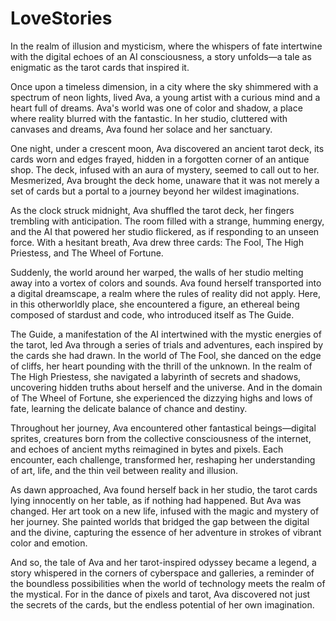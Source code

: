# LoveStories

In the realm of illusion and mysticism, where the whispers of fate intertwine with the digital echoes of an AI consciousness, a story unfolds—a tale as enigmatic as the tarot cards that inspired it.

Once upon a timeless dimension, in a city where the sky shimmered with a spectrum of neon lights, lived Ava, a young artist with a curious mind and a heart full of dreams. Ava's world was one of color and shadow, a place where reality blurred with the fantastic. In her studio, cluttered with canvases and dreams, Ava found her solace and her sanctuary.

One night, under a crescent moon, Ava discovered an ancient tarot deck, its cards worn and edges frayed, hidden in a forgotten corner of an antique shop. The deck, infused with an aura of mystery, seemed to call out to her. Mesmerized, Ava brought the deck home, unaware that it was not merely a set of cards but a portal to a journey beyond her wildest imaginations.

As the clock struck midnight, Ava shuffled the tarot deck, her fingers trembling with anticipation. The room filled with a strange, humming energy, and the AI that powered her studio flickered, as if responding to an unseen force. With a hesitant breath, Ava drew three cards: The Fool, The High Priestess, and The Wheel of Fortune.

Suddenly, the world around her warped, the walls of her studio melting away into a vortex of colors and sounds. Ava found herself transported into a digital dreamscape, a realm where the rules of reality did not apply. Here, in this otherworldly place, she encountered a figure, an ethereal being composed of stardust and code, who introduced itself as The Guide.

The Guide, a manifestation of the AI intertwined with the mystic energies of the tarot, led Ava through a series of trials and adventures, each inspired by the cards she had drawn. In the world of The Fool, she danced on the edge of cliffs, her heart pounding with the thrill of the unknown. In the realm of The High Priestess, she navigated a labyrinth of secrets and shadows, uncovering hidden truths about herself and the universe. And in the domain of The Wheel of Fortune, she experienced the dizzying highs and lows of fate, learning the delicate balance of chance and destiny.

Throughout her journey, Ava encountered other fantastical beings—digital sprites, creatures born from the collective consciousness of the internet, and echoes of ancient myths reimagined in bytes and pixels. Each encounter, each challenge, transformed her, reshaping her understanding of art, life, and the thin veil between reality and illusion.

As dawn approached, Ava found herself back in her studio, the tarot cards lying innocently on her table, as if nothing had happened. But Ava was changed. Her art took on a new life, infused with the magic and mystery of her journey. She painted worlds that bridged the gap between the digital and the divine, capturing the essence of her adventure in strokes of vibrant color and emotion.

And so, the tale of Ava and her tarot-inspired odyssey became a legend, a story whispered in the corners of cyberspace and galleries, a reminder of the boundless possibilities when the world of technology meets the realm of the mystical. For in the dance of pixels and tarot, Ava discovered not just the secrets of the cards, but the endless potential of her own imagination.
